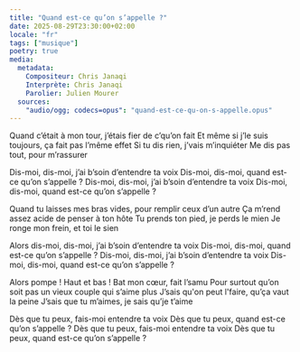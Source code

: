 ```yaml
---
title: "Quand est-ce qu’on s’appelle ?"
date: 2025-08-29T23:30:00+02:00
locale: "fr"
tags: ["musique"]
poetry: true
media:
  metadata:
    Compositeur: Chris Janaqi
    Interprète: Chris Janaqi
    Parolier: Julien Mourer
  sources:
    "audio/ogg; codecs=opus": "quand-est-ce-qu-on-s-appelle.opus"
---
```

Quand c’était à mon tour, j’étais fier de c’qu’on fait
Et même si j’le suis toujours, ça fait pas l’même effet
Si tu dis rien, j’vais m’inquiéter
Me dis pas tout, pour m’rassurer

Dis-moi, dis-moi, j’ai b’soin d’entendre ta voix
Dis-moi, dis-moi, quand est-ce qu’on s’appelle ?
Dis-moi, dis-moi, j’ai b’soin d’entendre ta voix
Dis-moi, dis-moi, quand est-ce qu’on s’appelle ?

Quand tu laisses mes bras vides, pour remplir ceux d’un autre
Ça m’rend assez acide de penser à ton hôte
Tu prends ton pied, je perds le mien
Je ronge mon frein, et toi le sien

Alors dis-moi, dis-moi, j’ai b’soin d’entendre ta voix
Dis-moi, dis-moi, quand est-ce qu’on s’appelle ?
Dis-moi, dis-moi, j’ai b’soin d’entendre ta voix
Dis-moi, dis-moi, quand est-ce qu’on s’appelle ?

Alors pompe ! Haut et bas ! Bat mon cœur, fait l’samu
Pour surtout qu’on soit pas un vieux couple qui s’aime plus
J’sais qu'on peut l'faire, qu’ça vaut la peine
J’sais que tu m’aimes, je sais qu’je t’aime

Dès que tu peux, fais-moi entendre ta voix
Dès que tu peux, quand est-ce qu’on s’appelle ?
Dès que tu peux, fais-moi entendre ta voix
Dès que tu peux, quand est-ce qu’on s’appelle ?
